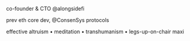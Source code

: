 co-founder & CTO @alongsidefi

prev eth core dev, @ConsenSys protocols

effective altruism • meditation • transhumanism • legs-up-on-chair maxi